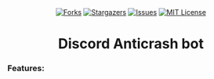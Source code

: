 <div align="center">
<a href="https://github.com/meLdozyk/discord-anticrash-bot/network/members"><img src="https://img.shields.io/github/forks/meLdozyk/discord-anticrash-bot?style=for-the-badge&color=b143e3" alt="Forks"></a>
<a href="https://github.com/meLdozyk/discord-anticrash-bot/stargazers"><img src="https://img.shields.io/github/stars/meLdozyk/discord-anticrash-bot.svg?style=for-the-badge&color=b143e3" alt="Stargazers"></a>
<a href="https://github.com/meLdozyk/discord-anticrash-bot/issues"><img src="https://img.shields.io/github/issues/meLdozyk/discord-anticrash-bot.svg?style=for-the-badge&color=b143e3" alt="Issues"></a>
<a href="https://github.com/meLdozyk/discord-anticrash-bot/blob/main/LICENSE"><img src="https://img.shields.io/github/license/meLdozyk/discord-anticrash-bot.svg?style=for-the-badge&color=b143e3" alt="MIT License"></a>
</div>
<h1 align="center">Discord Anticrash bot</h1>



### Features:
